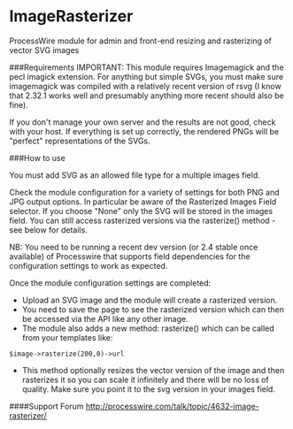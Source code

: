 ImageRasterizer
===============

ProcessWire module for admin and front-end resizing and rasterizing of vector SVG images

###Requirements
IMPORTANT: This module requires Imagemagick and the pecl imagick extension. For anything but simple SVGs, you must make sure imagemagick was compiled with a relatively recent version of rsvg (I know that 2.32.1 works well and presumably anything more recent should also be fine).

If you don't manage your own server and the results are not good, check with your host. If everything is set up correctly, the rendered PNGs will be "perfect" representations of the SVGs.


###How to use

You must add SVG as an allowed file type for a multiple images field.

Check the module configuration for a variety of settings for both PNG and JPG output options.
In particular be aware of the Rasterized Images Field selector. If you choose "None" only the SVG will be stored in the images field. You can still access rasterized versions via the rasterize() method - see below for details.

NB: You need to be running a recent dev version (or 2.4 stable once available) of Processwire that supports field dependencies for the configuration settings to work as expected.

Once the module configuration settings are completed:
* Upload an SVG image and the module will create a rasterized version.
* You need to save the page to see the rasterized version which can then be accessed via the API like any other image.
* The module also adds a new method: rasterize() which can be called from your templates like:
```
$image->rasterize(200,0)->url
```
* This method optionally resizes the vector version of the image and then rasterizes it so you can scale it infinitely and there will be no loss of quality. Make sure you point it to the svg version in your images field.

####Support Forum
http://processwire.com/talk/topic/4632-image-rasterizer/
